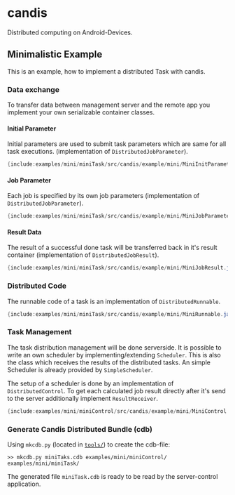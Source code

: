 candis
======

Distributed computing on Android-Devices.


## Minimalistic Example

This is an example, how to implement a distributed Task with candis. 

### Data exchange

To transfer data between management server and the remote app you implement your own serializable container classes.

#### Initial Parameter
Initial parameters are used to submit task parameters which are same for all task executions. (implementation of `DistributedJobParameter`).

```java
{include:examples/mini/miniTask/src/candis/example/mini/MiniInitParameter.java}
```

#### Job Parameter
Each job is specified by its own job parameters (implementation of `DistributedJobParameter`).

```java
{include:examples/mini/miniTask/src/candis/example/mini/MiniJobParameter.java}
```

#### Result Data
The result of a successful done task will be transferred back in it's result container (implementation of `DistributedJobResult`).

```java
{include:examples/mini/miniTask/src/candis/example/mini/MiniJobResult.java}
```


### Distributed Code

The runnable code of a task is an implementation of `DistributedRunnable`.
 
```java
{include:examples/mini/miniTask/src/candis/example/mini/MiniRunnable.java}
```

### Task Management

The task distribution management will be done serverside. It is possible to write an own scheduler by implementing/extending `Scheduler`.
This is also the class which receives the results of the distributed tasks.
An simple Scheduler is already provided by `SimpleScheduler`.

The setup of a scheduler is done by an implementation of `DistributedControl`. To get each calculated job result directly after it's send to the server additionally implement
 `ResultReceiver`.

```java
{include:examples/mini/miniControl/src/candis/example/mini/MiniControl.java}
```

### Generate Candis Distributed Bundle (cdb)

Using `mkcdb.py` (located in [`tools/`](https://github.com/ejoerns/candis/tree/master/tools)) to create the cdb-file:

```
>> mkcdb.py miniTaks.cdb examples/mini/miniControl/ examples/mini/miniTask/
```

The generated file `miniTask.cdb` is ready to be read by the server-control application.

